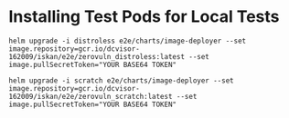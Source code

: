 # Installing Test Pods for Local Tests

```shell script
helm upgrade -i distroless e2e/charts/image-deployer --set image.repository=gcr.io/dcvisor-162009/iskan/e2e/zerovuln_distroless:latest --set image.pullSecretToken="YOUR BASE64 TOKEN"
```

```shell script
helm upgrade -i scratch e2e/charts/image-deployer --set image.repository=gcr.io/dcvisor-162009/iskan/e2e/zerovuln_scratch:latest --set image.pullSecretToken="YOUR BASE64 TOKEN"
```